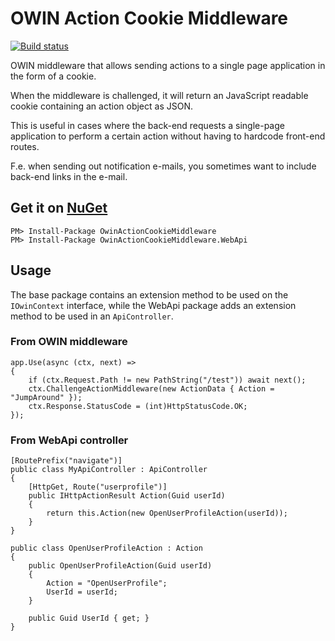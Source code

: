 # OWIN Action Cookie Middleware

[![Build status](https://ci.appveyor.com/api/projects/status/wm6ior5dbbg2705u/branch/master?svg=true)](https://ci.appveyor.com/project/CogniStreamer/owin-action-cookie-middleware/branch/master)

OWIN middleware that allows sending actions to a single page application in the form of a cookie.

When the middleware is challenged, it will return an JavaScript readable cookie containing an action object as JSON.

This is useful in cases where the back-end requests a single-page application to perform a certain action without having to hardcode front-end routes.

F.e. when sending out notification e-mails, you sometimes want to include back-end links in the e-mail.

## Get it on [NuGet](https://www.nuget.org/packages/OwinActionCookieMiddleware/)

    PM> Install-Package OwinActionCookieMiddleware
    PM> Install-Package OwinActionCookieMiddleware.WebApi

## Usage

The base package contains an extension method to be used on the `IOwinContext` interface, while the WebApi package adds an extension method to be used in an `ApiController`.

### From OWIN middleware

    app.Use(async (ctx, next) =>
    {
        if (ctx.Request.Path != new PathString("/test")) await next();
        ctx.ChallengeActionMiddleware(new ActionData { Action = "JumpAround" });
        ctx.Response.StatusCode = (int)HttpStatusCode.OK;
    });

### From WebApi controller

    [RoutePrefix("navigate")]
    public class MyApiController : ApiController
    {
        [HttpGet, Route("userprofile")]
        public IHttpActionResult Action(Guid userId)
        {
            return this.Action(new OpenUserProfileAction(userId));
        }
    }

    public class OpenUserProfileAction : Action
    {
        public OpenUserProfileAction(Guid userId)
        {
            Action = "OpenUserProfile";
            UserId = userId;
        }

        public Guid UserId { get; }
    }
